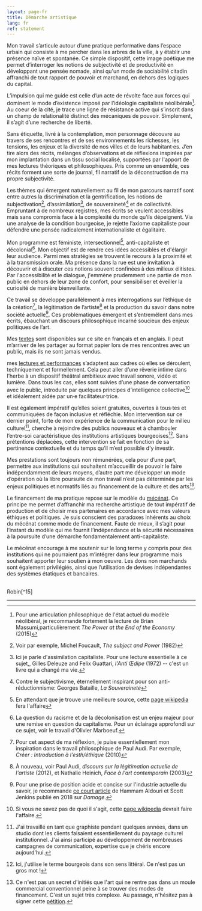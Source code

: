 ```yaml
---
layout: page-fr
title: Démarche artistique
lang: fr
ref: statement
---
```


Mon travail s’articule autour d’une pratique performative dans l’espace urbain qui consiste à me percher dans les arbres de la ville, à y établir une présence naïve et spontanée. Ce simple dispositif, cette image poétique me permet d’interroger les notions de subjectivité et de productivité en développant une pensée nomade, ainsi qu'un mode de sociabilité citadin affranchi de tout rapport de pouvoir et marchand, en dehors des logiques du capital.

L’impulsion qui me guide est celle d’un acte de révolte face aux forces qui dominent le mode d’existence imposé par l’idéologie capitaliste néolibérale[^1]. Au coeur de la cité, je trace une ligne de résistance active qui s’inscrit dans un champ de relationalité distinct des mécaniques de pouvoir. Simplement, il s’agit d’une recherche de liberté.

Sans étiquette, livré à la contemplation, mon personnage découvre au travers de ses rencontres et de ses environnements les richesses, les tensions, les enjeux et la diversité de nos villes et de leurs habitant·es. J’en tire alors des récits, mélanges d’observations et de réflexions inspirées par mon implantation dans un tissu social localisé, supportées par l'apport de mes lectures théoriques et philosophiques. Pris comme un ensemble, ces récits forment une sorte de journal, fil narratif de la déconstruction de ma propre subjectivité.

Les thèmes qui émergent naturellement au fil de mon parcours narratif sont entre autres la discrimination et la gentrification, les notions de subjectivation[^3], d’assimilation[^4], de souveraineté[^5] et de collectivité. Empruntant à de nombreux registres, mes écrits se veulent accessibles mais sans compromis face à la complexité du monde qu’ils dépeignent. Via une analyse de la condition bourgeoise, je rejette l’axiome capitaliste pour défendre une pensée radicalement internationaliste et égalitaire.

Mon programme est féministe, intersectionnel[^6], anti-capitaliste et décolonial[^7]. Mon objectif est de rendre ces idées accessibles et d'élargir leur audience. Parmi mes stratégies se trouvent le recours à la proximité et à la transmission orale. Ma présence dans la rue est une invitation à découvrir et à discuter ces notions souvent confinées à des milieux élitistes. Par l'accessibilité et le dialogue, j'emmène prudemment une partie de mon public en dehors de leur zone de confort, pour sensibiliser et éveiller la curiosité de manière bienveillante.

Ce travail se développe parallèlement à mes interrogations sur l’éthique de la création[^8], la légitimation de l’artiste[^9] et la production du savoir dans notre société actuelle[^10]. Ces problématiques émergent et s’entremêlent dans mes écrits, ébauchant un discours philosophique incarné soucieux des enjeux politiques de l’art.

Mes <a href="/fr/textes/">textes</a> sont disponibles sur ce site en français et en anglais. Il peut m’arriver de les partager au format papier lors de mes rencontres avec un public, mais ils ne sont jamais vendus.


mes <a href="/fr/lecturesperformances/">lectures et performances</a> s’adaptent aux cadres où elles se déroulent, techniquement et formellement. Cela peut aller d’une rêverie intime dans l’herbe à un dispositif théâtral ambitieux avec travail sonore, vidéo et lumière. Dans tous les cas, elles sont suivies d’une phase de conversation avec le public, introduite par quelques principes d’intelligence collective[^11] et idéalement aidée par un·e facilitateur·trice.

Il est également impératif qu’elles soient gratuites, ouvertes à tous·tes et communiquées de façon inclusive et réfléchie. Mon intervention sur ce dernier point, forte de mon expérience de la communication pour le milieu culturel[^12], cherche à rejoindre des publics nouveaux et à chambouler l’entre-soi caractéristique des institutions artistiques bourgeoises[^13]. Sans prétentions déplacées, cette intervention se fait en fonction de sa pertinence contextuelle et du temps qu’il m’est possible d’y investir.

Mes prestations sont toujours non rémunérées, cela pour d’une part, permettre aux institutions qui souhaitent m’accueillir de pouvoir le faire indépendamment de leurs moyens, d’autre part me développer un mode d’opération où la libre poursuite de mon travail n’est pas déterminée par les enjeux politiques et normatifs liés au financement de la culture et des arts[^14].

Le financement de ma pratique repose sur le modèle du <a href="/fr/mecenat/">mécénat</a>. Ce principe me permet d’affranchir ma recherche artistique de tout impératif de production et de choisir mes partenaires en accordance avec mes valeurs éthiques et politiques. Je suis conscient des paradoxes inhérents au choix du mécénat comme mode de financement. Faute de mieux, il s’agit pour l’instant du modèle qui me fournit l’indépendance et la sécurité nécessaires à la poursuite d’une démarche fondamentalement anti-capitaliste.

Le mécénat encourage à me soutenir sur le long terme y compris pour des institutions qui ne pourraient pas m’intégrer dans leur programme mais souhaitent apporter leur soutien à mon oeuvre. Les dons non marchands sont également privilégiés, ainsi que l’utilisation de devises indépendantes des systèmes étatiques et bancaires.

<br>
Robin[^15]

---

[^1]: Pour une articulation philosophique de l'état actuel du modèle néolibéral, je recommande fortement la lecture de Brian Massumi,particulièrement *The Power at the End of the Economy* (2015)
<!-- [^2]: borrowing from Deleuze's vocabulary, see for example Gilles Deleuze and Felix Guattari, *A Thousand Plateaux* (1980) -->

[^3]: Voir par exemple, Michel Foucault, *The subject and Power* (1982)

[^4]: Ici je parle d'assimilation capitaliste. Pour une lecture essentielle à ce sujet,, Gilles Deleuze and Felix Guattari, *l'Anti Œdipe* (1972) -- c'est un livre qui a changé ma vie.

[^5]: Contre le subjectivisme, éternellement inspirant pour son anti-réductionnisme: Georges Bataille, *La Souveraineté*

[^6]: En attendant que je trouve une meilleure source, cette <a href="https://en.wikipedia.org/wiki/Intersectionality#Feminist_thought">page wikipedia</a> fera l'affaire

[^7]: La question du racisme et de la décolonisation est un enjeu majeur pour une remise en question du capitalisme. Pour un éclairage approfondi sur ce sujet, voir le travail d'Olivier Marboeuf.

[^8]: Pour cet aspect de ma réflexion, je puise essentiellement mon inspiration dans le travail philosophique de Paul Audi. Par exemple, *Créer : Introduction à l'esth/éthique* (2010)

[^9]: À nouveau, voir Paul Audi, *discours sur la légitimation actuelle de l'artiste* (2012), et Nathalie Heinich, *Face à l'art contemporain* (2003)

[^10]: Pour une prise de position acide et concise sur l'industrie actuelle du savoir, je recommande <a href="https://damagemag.com/2018/06/27/the-knowledge-industry/">ce court article</a> de Hammam Aldouri et Scott Jenkins publié en 2018 sur *Damage*.

[^11]: Si vous ne savez pas de quoi il s'agit, cette <a href="https://en.wikipedia.org/wiki/Collective_intelligence">page wikipedia</a> devrait faire l'affaire.

[^12]: J'ai travaillé en tant que graphiste pendant quelques années, dans un studio dont les clients faisaient essentiellement du paysage culturel institutionnel. J'ai ainsi participé au développement de nombreuses campagnes de communication, expertise que je chéris encore aujourd'hui.

[^13]: Ici, j'utilise le terme bourgeois dans son sens littéral. Ce n'est pas un gros mot !

[^14]: Ce n'est pas un secret d'initiés que l'art qui ne rentre pas dans un moule commercial conventionnel peine à se trouver des modes de financement. C'est un sujet très complexe. Au passage, n'hésitez pas à signer cette <a href="https://secure.avaaz.org/en/community_petitions/M-P_Jan_Jambon_Investeer_meer_in_kunst_en_cultuur_niet_minder/?aZlzgpb&newuser=1&fbclid=IwAR1v0mvdEfkwPQj6CkDCtVBK6gjHCAFMFXo6vCATY_5uZCf0_8I7kRRqlZU">pétition</a>.

[^15]: Aussi esthétiquement plaisant soit-il, mon nom de famille, que je suis contraint d'utiliser pour des raisons administratives et juridiques, est un bagage patriarcal assez lourd que je n'aime pas tant utiliser comme véhicule de communication pour mon travail. D'un autre côté, j'apprécie mon prénom car il évoque de façon évidente l'autonomie et la désobéissance civile, en plus d'être fluide entre les sexes. Donc c'est juste Robin !
